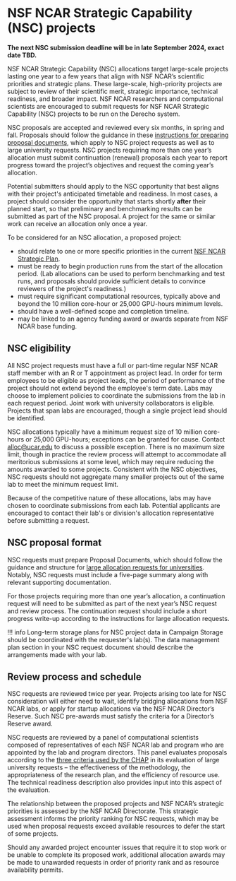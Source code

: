# NSF NCAR Strategic Capability (NSC) projects

**The next NSC submission deadline will be in late September 2024, exact date TBD.**

NSF NCAR Strategic Capability (NSC) allocations target large-scale projects lasting 
one year to a few years that align with NSF NCAR’s scientific priorities and 
strategic plans. These large-scale, high-priority projects are subject to review 
of their scientific merit, strategic importance, technical readiness, and broader 
impact. NSF NCAR researchers and computational scientists are encouraged to submit 
requests for NSF NCAR Strategic Capability (NSC) projects to be run on the Derecho system. 

NSC proposals are accepted and reviewed every six months, in spring and fall. 
Proposals should follow the guidance in these [instructions for preparing proposal 
documents](https://ncar-hpc-docs.readthedocs.io/en/latest/allocations/university-allocations/university-large-allocation-request-preparation-instructions/),
which apply to NSC project requests as well as to large university 
requests. NSC projects requiring more than one year’s allocation must submit 
continuation (renewal) proposals each year to report progress toward the 
project’s objectives and request the coming year’s allocation.

Potential submitters should apply to the NSC opportunity that best aligns 
with their project's anticipated timetable and readiness. In most cases, 
a project should consider the opportunity that starts shortly **after** their 
planned start, so that preliminary and benchmarking results can be submitted 
as part of the NSC proposal. A project for the same or similar work can 
receive an allocation only once a year.

To be considered for an NSC allocation, a proposed project:

* should relate to one or more specific priorities in the current [NSF NCAR Strategic Plan](https://ncar.ucar.edu/sites/default/files/documents/related-links/2020-06/NCAR_StrategicPlan_2020-24_Final.pdf).
* must be ready to begin production runs from the start of the allocation period. (Lab allocations can be used to perform benchmarking and test runs, and proposals should provide sufficient details to convince reviewers of the project's readiness.)
* must require significant computational resources, typically above and beyond the 10 million core-hour or 25,000 GPU-hours minimum levels.
* should have a well-defined scope and completion timeline.
* may be linked to an agency funding award or awards separate from NSF NCAR base funding.

## NSC eligibility
All NSC project requests must have a full or part-time regular NSF NCAR staff 
member with an R or T appointment as project lead. In order for term employees 
to be eligible as project leads, the period of performance of the project should 
not extend beyond the employee's term date. Labs may choose to implement policies 
to coordinate the submissions from the lab in each request period. Joint work 
with university collaborators is eligible. Projects that span labs are encouraged, 
though a single project lead should be identified.

NSC allocations typically have a minimum request size of 10 million core-hours 
or 25,000 GPU-hours; exceptions can be granted for cause. Contact 
[alloc@ucar.edu](alloc@ucar.edu) to discuss a possible exception. There is no maximum size limit, 
though in practice the review process will attempt to accommodate all meritorious 
submissions at some level, which may require reducing the amounts awarded to 
some projects. Consistent with the NSC objectives, NSC requests should not aggregate 
many smaller projects out of the same lab to meet the minimum request limit.

Because of the competitive nature of these allocations, labs may have chosen 
to coordinate submissions from each lab. Potential applicants are encouraged to 
contact their lab's or division's allocation representative before submitting a 
request.

## NSC proposal format
NSC requests must prepare Proposal Documents, which should follow the guidance 
and structure for [large allocation requests for universities](https://ncar-hpc-docs.readthedocs.io/en/latest/allocations/university-allocations/university-large-allocation-request-preparation-instructions/). 
Notably, NSC requests must include a five-page summary along with relevant supporting documentation.

For those projects requiring more than one year’s allocation, a continuation request 
will need to be submitted as part of the next year’s NSC request and review process. 
The continuation request should include a short progress write-up according to the 
instructions for large allocation requests.

!!! info 
          Long-term storage plans for NSC project data in Campaign Storage should be coordinated with the requester's lab(s). 
          The data management plan section in your NSC request document should describe the arrangements made with your lab.

## Review process and schedule 
NSC requests are reviewed twice per year. Projects arising too late for NSC 
consideration will either need to wait, identify bridging allocations from NSF NCAR labs, 
or apply for startup allocations via the NSF NCAR Director’s Reserve. Such NSC pre-awards 
must satisfy the criteria for a Director’s Reserve award.

NSC requests are reviewed by a panel of computational scientists composed of 
representatives of each NSF NCAR lab and program who are appointed by the lab and program 
directors. This panel evaluates proposals according to the [three criteria used by 
the CHAP](https://ncar-hpc-docs.readthedocs.io/en/latest/allocations/chap/chap-allocation-review-criteria/) 
in its evaluation of large university requests – the effectiveness of the 
methodology, the appropriateness of the research plan, and the efficiency of resource 
use. The technical readiness description also provides input into this aspect of 
the evaluation.

The relationship between the proposed projects and NSF NCAR’s strategic priorities 
is assessed by the NSF NCAR Directorate. This strategic assessment informs the 
priority ranking for NSC requests, which may be used when proposal requests 
exceed available resources to defer the start of some projects.

Should any awarded project encounter issues that require it to stop work or 
be unable to complete its proposed work, additional allocation awards may be 
made to unawarded requests in order of priority rank and as resource availability permits.
